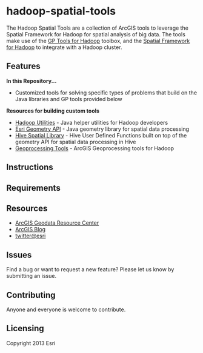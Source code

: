 hadoop-spatial-tools
====================

The Hadoop Spatial Tools are a collection of ArcGIS tools to leverage the Spatial Framework for Hadoop for spatial analysis of big data.  The tools make use of the [GP Tools for Hadoop](https://github.com/Esri/gp-tools-hadoop) toolbox, and the [Spatial Framework for Hadoop](https://github.com/Esri/spatial-framework-hadoop) to integrate with a Hadoop cluster.

## Features

**In this Repository...**
* Customized tools for solving specific types of problems that build on the Java libraries and GP tools provided below

**Resources for building custom tools**
* [Hadoop Utilities](https://github.com/Esri/hadoop-tools) - Java helper utilities for Hadoop developers
* [Esri Geometry API](https://github.com/Esri/geometry-api-java) - Java geometry library for spatial data processing 
* [Hive Spatial Library](https://github.com/Esri/spatial-tools-hive) - Hive User Defined Functions built on top of the geometry API for spatial data processing in Hive
* [Geoprocessing Tools](https://github.com/Esri/gp-tools-hadoop) - ArcGIS Geoprocessing tools for Hadoop

## Instructions

## Requirements

## Resources

* [ArcGIS Geodata Resource Center]( http://resources.arcgis.com/en/communities/geodata/)
* [ArcGIS Blog](http://blogs.esri.com/esri/arcgis/)
* [twitter@esri](http://twitter.com/esri)

## Issues

Find a bug or want to request a new feature?  Please let us know by submitting an issue.

## Contributing

Anyone and everyone is welcome to contribute. 

## Licensing
Copyright 2013 Esri

